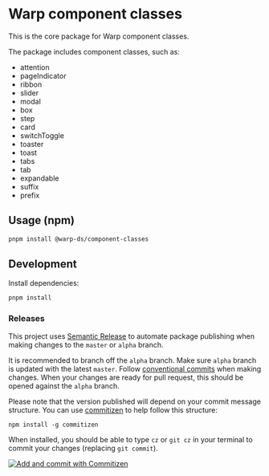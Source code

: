# Warp component classes

This is the core package for Warp component classes.

The package includes component classes, such as:
- attention
- pageIndicator
- ribbon
- slider
- modal
- box
- step
- card
- switchToggle
- toaster
- toast
- tabs
- tab
- expandable
- suffix
- prefix


## Usage (npm)

```sh
pnpm install @warp-ds/component-classes
```

## Development

Install dependencies:

```sh
pnpm install
```

### Releases

This project uses
[Semantic Release](https://github.com/semantic-release/semantic-release) to
automate package publishing when making changes to the `master` or `alpha` branch.

It is recommended to branch off the `alpha` branch. Make sure `alpha` branch is 
updated with the latest `master`. 
Follow [conventional commits](https://www.conventionalcommits.org/en/v1.0.0/#summary)
when making changes. When your changes are ready for pull request, this should be 
opened against the `alpha` branch.


Please note that the version published will depend on your commit message
structure. You can use [commitizen](https://github.com/commitizen/cz-cli) to help
follow this structure:

```
npm install -g commitizen
```

When installed, you should be able to type `cz` or `git cz` in your terminal to
commit your changes (replacing `git commit`).

[![Add and commit with Commitizen](https://github.com/commitizen/cz-cli/raw/master/meta/screenshots/add-commit.png)](https://github.com/commitizen/cz-cli/raw/master/meta/screenshots/add-commit.png)